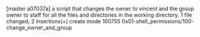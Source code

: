 [master a07037a] a script that changes the owner to vincent and the group owner to staff for all the files and directories in the working directory.
 1 file changed, 2 insertions(+)
 create mode 100755 0x01-shell_permissions/100-change_owner_and_group
